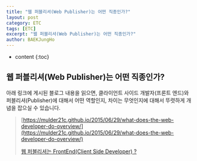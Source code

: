 ```yaml
---
title: "웹 퍼블리셔(Web Publisher)는 어떤 직종인가?"
layout: post
category: ETC
tags: [ETC]
excerpt: "웹 퍼블리셔(Web Publisher)는 어떤 직종인가?"
author: BAEKJungHo
---
```


* content
{:toc}

## 웹 퍼블리셔(Web Publisher)는 어떤 직종인가?

  아래 링크에 게시된 블로그 내용을 읽으면, 클라이언트 사이드 개발자(프론트 엔드)와 퍼블리셔(Publisher)에 대해서 어떤 역할인지, 차이는 무엇인지에 대해서 뚜렷하게 개념을 잡으실 수 있습니다.

  > [https://mulder21c.github.io/2015/06/29/what-does-the-web-developer-do-overview/](https://mulder21c.github.io/2015/06/29/what-does-the-web-developer-do-overview/)
  >
  > [웹 퍼블리셔는 FrontEnd(Client Side Developer) ?](https://mulder21c.github.io/2015/07/27/is-web-publisher-not-a-front-end-developer/)
